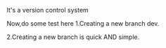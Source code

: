 It's a version control system

Now,do some test here
1.Creating a new branch dev.

2.Creating a new branch is quick AND simple.
